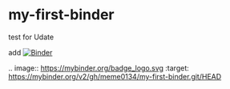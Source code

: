# my-first-binder
test for Udate


add 
[![Binder](https://mybinder.org/badge_logo.svg)](https://mybinder.org/v2/gh/meme0134/my-first-binder.git/HEAD)

.. image:: https://mybinder.org/badge_logo.svg
 :target: https://mybinder.org/v2/gh/meme0134/my-first-binder.git/HEAD
